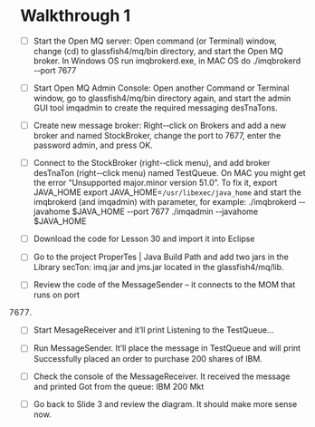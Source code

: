 # Walkthrough   1

- [ ]   Start
  the
  Open
  MQ
  server:
  Open
  command
  (or
  Terminal)
  window,
  change
  (cd)
  to
  glassfish4/mq/bin
  directory,
  and
  start
  the
  Open
  MQ
  broker.
  In
  Windows
  OS
  run
  imqbrokerd.exe,
  in
  MAC
  OS
  do
  ./imqbrokerd
  -­‐port
  7677

- [ ]   Start
  Open
  MQ
  Admin
  Console:
  Open
  another
  Command
  or
  Terminal
  window,
  go
  to
  glassfish4/mq/bin
  directory
  again,
  and
  start
  the
  admin
  GUI
  tool
  imqadmin
  to
  create
  the
  required
  messaging
  desTnaTons.

- [ ] Create   new
  message
  broker:
  Right-­‐click
  on
  Brokers
  and
  add
  a
  new
  broker
  and
  named
  StockBroker,
  change
  the
  port
  to
  7677,
  enter
  the
  password
  admin,
  and
  press
  OK.

- [ ]   Connect
  to
  the
  StockBroker
  (right-­‐click
  menu),
  and
  add
  broker
  desTnaTon
  (right-­‐click
  menu)
  named
  TestQueue.
  On
  MAC
  you
  might
  get
  the
  error
  “Unsupported
  major.minor
  version
  51.0”.
  To
  fix
  it,
  export
  JAVA_HOME
  export
  JAVA_HOME=`/usr/libexec/java_home`
  and
  start
  the
  imqbrokerd
  (and
  imqadmin)
  with
  parameter,
  for
  example:
  ./imqbrokerd
  -­‐javahome
  $JAVA_HOME
  -­‐port
  7677
  ./imqadmin
  -­‐javahome
  $JAVA_HOME

- [ ] Download
  the
  code
  for
  Lesson
  30
  and
  import
  it
  into
  Eclipse

- [ ]   Go
  to
  the
  project
  ProperTes
  |
  Java
  Build
  Path
  and
  add
  two
  jars
  in
  the
  Library
  secTon:
  imq.jar
  and
  jms.jar
  located
  in
  the
  glassfish4/mq/lib.

- [ ]   Review
  the
  code
  of
  the
  MessageSender
  –
  it
  connects
  to
  the
  MOM
  that
  runs
  on
  port
  7677.

- [ ]    Start
  MesageReceiver
  and
  it’ll
  print
  Listening
  to
  the
  TestQueue...

- [ ]   Run
  MessageSender.
  It’ll
  place
  the
  message
  in
  TestQueue
  and
  will
  print
  Successfully
  placed
  an
  order
  to
  purchase
  200
  shares
  of
  IBM.

- [ ]   Check
  the
  console
  of
  the
  MessageReceiver.
  It
  received
  the
  message
  and
  printed
  Got
  from
  the
  queue:
  IBM
  200
  Mkt

- [ ]    Go
  back
  to
  Slide
  3
  and
  review
  the
  diagram.
  It
  should
  make
  more
  sense
  now.